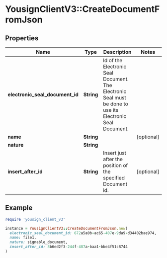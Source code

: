 # YousignClientV3::CreateDocumentFromJson

## Properties

| Name | Type | Description | Notes |
| ---- | ---- | ----------- | ----- |
| **electronic_seal_document_id** | **String** | Id of the Electronic Seal Document. The Electronic Seal must be done to use its Electronic Seal Document. |  |
| **name** | **String** |  | [optional] |
| **nature** | **String** |  |  |
| **insert_after_id** | **String** | Insert just after the position of the specified Document id. | [optional] |

## Example

```ruby
require 'yousign_client_v3'

instance = YousignClientV3::CreateDocumentFromJson.new(
  electronic_seal_document_id: 672a5a0b-ac65-407e-9da9-d34402bae974,
  name: file1,
  nature: signable_document,
  insert_after_id: 8b6ed2f3-244f-487a-baa1-bbe4f51c8744
)
```

